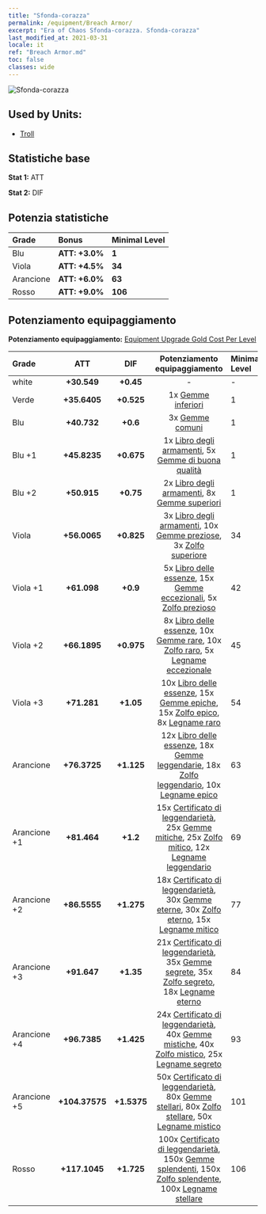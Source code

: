 ```yaml
---
title: "Sfonda-corazza"
permalink: /equipment/Breach Armor/
excerpt: "Era of Chaos Sfonda-corazza. Sfonda-corazza"
last_modified_at: 2021-03-31
locale: it
ref: "Breach Armor.md"
toc: false
classes: wide
---
```


  ![Sfonda-corazza](/images/e/e_4093.png)

## Used by Units:

* [Troll](/it/units/Troll/) 


## Statistiche base
 **Stat 1:** ATT

 **Stat 2:** DIF

## Potenzia statistiche

  |     Grade    |   Bonus | Minimal Level | 
  |:-------------|:--------|:--------------| 
  | Blu | **ATT: +3.0%** | **1** | 
  | Viola | **ATT: +4.5%** | **34** | 
  | Arancione | **ATT: +6.0%** | **63** | 
  | Rosso | **ATT: +9.0%** | **106** | 


## Potenziamento equipaggiamento
 **Potenziamento equipaggiamento:** [Equipment Upgrade Gold Cost Per Level](/equipment/EquipmentUpgradeCostPerLevel/) 

  |          Grade      | ATT | DIF | Potenziamento equipaggiamento | Minimal Level |
  |:--------------------|:---------:|:---------:|:----------------:|:--------------|
  | white | **+30.549** | **+0.45** | - | - |
  | Verde | **+35.6405** | **+0.525** | 1x [Gemme inferiori](/it/Items/mat_4/) | 1 |
  | Blu | **+40.732** | **+0.6** | 3x [Gemme comuni](/it/Items/mat_10/) | 1 |
  | Blu +1 | **+45.8235** | **+0.675** | 1x [Libro degli armamenti](/it/Items/mat_18/), 5x [Gemme di buona qualità](/it/Items/mat_16/) | 1 |
  | Blu +2 | **+50.915** | **+0.75** | 2x [Libro degli armamenti](/it/Items/mat_25/), 8x [Gemme superiori](/it/Items/mat_23/) | 1 |
  | Viola | **+56.0065** | **+0.825** | 3x [Libro degli armamenti](/it/Items/mat_32/), 10x [Gemme preziose](/it/Items/mat_30/), 3x [Zolfo superiore](/it/Items/mat_22/) | 34 |
  | Viola +1 | **+61.098** | **+0.9** | 5x [Libro delle essenze](/it/Items/mat_39/), 15x [Gemme eccezionali](/it/Items/mat_37/), 5x [Zolfo prezioso](/it/Items/mat_29/) | 42 |
  | Viola +2 | **+66.1895** | **+0.975** | 8x [Libro delle essenze](/it/Items/mat_46/), 10x [Gemme rare](/it/Items/mat_44/), 10x [Zolfo raro](/it/Items/mat_43/), 5x [Legname eccezionale](/it/Items/mat_34/) | 45 |
  | Viola +3 | **+71.281** | **+1.05** | 10x [Libro delle essenze](/it/Items/mat_53/), 15x [Gemme epiche](/it/Items/mat_51/), 15x [Zolfo epico](/it/Items/mat_50/), 8x [Legname raro](/it/Items/mat_41/) | 54 |
  | Arancione | **+76.3725** | **+1.125** | 12x [Libro delle essenze](/it/Items/mat_60/), 18x [Gemme leggendarie](/it/Items/mat_58/), 18x [Zolfo leggendario](/it/Items/mat_57/), 10x [Legname epico](/it/Items/mat_48/) | 63 |
  | Arancione +1 | **+81.464** | **+1.2** | 15x [Certificato di leggendarietà](/it/Items/mat_67/), 25x [Gemme mitiche](/it/Items/mat_65/), 25x [Zolfo mitico](/it/Items/mat_64/), 12x [Legname leggendario](/it/Items/mat_55/) | 69 |
  | Arancione +2 | **+86.5555** | **+1.275** | 18x [Certificato di leggendarietà](/it/Items/mat_74/), 30x [Gemme eterne](/it/Items/mat_72/), 30x [Zolfo eterno](/it/Items/mat_71/), 15x [Legname mitico](/it/Items/mat_62/) | 77 |
  | Arancione +3 | **+91.647** | **+1.35** | 21x [Certificato di leggendarietà](/it/Items/mat_81/), 35x [Gemme segrete](/it/Items/mat_79/), 35x [Zolfo segreto](/it/Items/mat_78/), 18x [Legname eterno](/it/Items/mat_69/) | 84 |
  | Arancione +4 | **+96.7385** | **+1.425** | 24x [Certificato di leggendarietà](/it/Items/mat_88/), 40x [Gemme mistiche](/it/Items/mat_86/), 40x [Zolfo mistico](/it/Items/mat_85/), 25x [Legname segreto](/it/Items/mat_76/) | 93 |
  | Arancione +5 | **+104.37575** | **+1.5375** | 50x [Certificato di leggendarietà](/it/Items/mat_95/), 80x [Gemme stellari](/it/Items/mat_93/), 80x [Zolfo stellare](/it/Items/mat_92/), 50x [Legname mistico](/it/Items/mat_83/) | 101 |
  | Rosso | **+117.1045** | **+1.725** | 100x [Certificato di leggendarietà](/it/Items/mat_102/), 150x [Gemme splendenti](/it/Items/mat_100/), 150x [Zolfo splendente](/it/Items/mat_99/), 100x [Legname stellare](/it/Items/mat_90/) | 106 |

